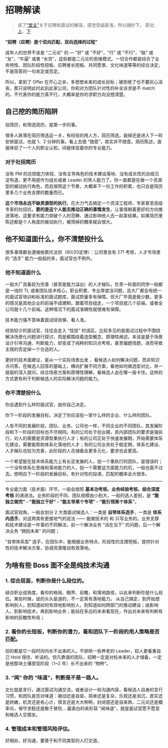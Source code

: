 # 招聘解读

> 读了[“堂主”](https://www.yuque.com/tangzhu-4qpyu)关于应聘和面试的解读，感觉受益匪浅，所以摘抄下。
原文: [上](https://mp.weixin.qq.com/s/ERIwqCG1rMDR5dEbkFOAPg)、[下](https://mp.weixin.qq.com/s/nsinh0A4EG1Am6lb99N-Cw)

__“招聘（应聘）是个双向匹配、双向选择的过程”__

成年人的世界不该是 “二元论” 的 — “好” 或 “不好”，“行” 或 “不行”，“敌” 或 “友”，“牛逼” 或者 “水货”，这些都是二元论的思维模式。一切合作都是综合了业务特性、团队阶段性短板、应聘者长短板、共同愿景、文化味道等等的综合决定，不是简答的一句肯定或否定。


所以，拿到了 Offer 在开心之余，多想想未来的成长目标；被拒绝了也不要灰心沮丧，那只说明此时此刻此家公司，你和对方团队针对性的补全诉求是不 match 的，不代表你的能力真不行，大概率是你的求职方向没想清楚。

## 自己挖的简历陷阱

投简历，和筛选简历，是第一步的事。

很多人跌落在简历筛选这一关，有经验的用人方，简历筛选，毙掉还是进入下一轮安排面试，也就 1、2 分钟的事。看上去很 “随意”，其实并不随意。简历陈述，直接体验了一个人的职业认知，间接体现着你的专业能力。

### 对于社招简历

没有 PM 的总控能力体现、没有主导角色的技术建设落地、没有成长性的总结沉淀布道，更不用提作为组长或者 Leader 的带人能力了。你一直都是在做一个资源型的被动执行角色，而且按照这个节奏，大概率下一份工作的积累，也只会是简历里多几个业务支撑的数量而已。

__这个市场永远不缺资源型的执行__。花大力气去搞定一个资深工程师、专家甚至高级专家的社招坑，__要的是这个人能去推动正确的事情发生__，让事情朝着更好的方向推进落地，这要求有能力突破个人的范畴、通过影响他人去一起拿结果。如果简历里陈述都是个人角度的被动执行，被筛掉的概率就会很大。

## 他不知道面什么，你不清楚投什么

很多事情都会遵循帕累托法则（80/20定律）：公司里会有 271 考核，人才市场里的 “选手” 能力一般般的多，面试官也不例外。

### 他不知道面什么

一般大厂具备较为完善（甚至是能力溢出）的人才梯队，负责一轮面的同学一般都是一线的 TL 或者团队技术核心，职业积累、专业厚度没问题，且大厂都会有统一的面试官培训和标准的面试题库，面试质量多有保障。但大厂毕竟是极少数，更多的情况是其他企业的前端不成建制，跟着项目组走，一个项目就几个前端，或者全公司就十几个前端。这种情况下的面试准确性就很难有保障。

技术能力强不意味着面试经验够、看人准。

经验较少的面试官，往往会走入 “炫技” 的误区。比较多见的是面试过程中不围绕解决场景化问题进行探讨，而是都围绕着选型概念、原理性阐述。本该是基于场景设计引导沟通、判断能力，却变成了纯粹的知识点考核，甚至偏题怪题，进而导致主观的否定掉一个合适的人。

更好的技术面建议，是从一个实际场景出发 ，看候选人如何解决问题，而非知识点问答。在候选人回答的基础上，横向扩展不同方案，看他如何做选型对比，并一层层的深入提问，综合场景方案和原理性理解，看候选人会在哪一层卡住。这样的方式更有利于判断候选人的实际解决问题的能力。

### 你不清楚投什么

你会遇到什么样的面试官，由你自己决定。

你下一阶段的发展目标，决定了你应该投一家什么样的企业、什么样的团队。

人有不同的发展阶段，团队、业务、公司也一样，不同企业的不同团队，其发展阶段和下一阶段的目标也不尽相同。有的公司处于创业期，其内部团队的要求是强执行，对人的需要是资源型重执行人才；有的公司正处于快速发展期，开始需要体系化建设，需要能帮助体系化落地的人才；有的公司业务处于稳定期，体系化建设、人才梯队也较为完善，此阶段的人员储备会更多元化，要求也会更高。

一个希望能在技术体系能力上有长足发展的人，投一个重执行的团队，是错误的；一个没有体系化思维和落地能力的人，投一个需要这方面能力的坑，一般也面不过去。想明白下一阶段的发展目标，有针对性的投递，匹配的概率会大很多。



-----

专业能力面（技术面）环节，一般会按照 __基本功考核、业务经验考核、综合深度考核__ 的递进法。业务阶段的不同、团队规模由小到大，一般的选人差别，是 __“能独立做完” - “能独立干好” -  “能主导某个专项” - “能引领某个体系”__。

面试官视角，一般会划分 2 大类面试候选人：一类是 __自带体系选手__，一类是 __体系内选手__。对这两类有更接地气的说法 —— 能做技术的 和 只写业务的。业务支撑和技术建设是一件事的不同解法，前一个解决业务 “活在当下” 的问题，后一个解决业务 “拥抱未来” 的问题；

“自带体系型” 选手，在团队中，能根据业务特点、阶段性的支撑短板，提供针对性的技术解决方案，协调资源推动有效落地。

## 为啥有些 Boss 面不全是纯技术沟通

### 1. 综合层面，判断你是什么段位的。
结合职业成熟度，看你的格局、眼界、前瞻，和落地路径，以此来判断你是什么段位。某些时候，说的头头是道的，不一定真有落地能力。
从自己搞定，到开始想影响别人，到知道如何有效地影响别人，到知道如何跨部门的推动建设；由影响人，到影响技术，再到影响业务；能站在多远的未来看现在，作出对未来有判断有影响的前瞻性布局；

### 2. 看你的长短板，判断你的潜力，看和团队下一阶段的用人策略是否匹配。
招的都是它一段时间内长不出来的人。不排除一些养老的 Leader，招人更看重自己 Hold 得住、听话的。但凡靠谱的团队，招聘一定是对标未来的人才储备，一定是他那块土壤里现阶段（1~2 年）长不出来的 “物种”。

### 3. “闻” 你的 “味道”，判断是不是一路人。
文化就是言行，通过面试沟通交流，或者设计一些沟通内容，看候选人自身的言行习惯，和团队是否对味道：被动还是自驱，简单还是复杂，乐观还是消沉，皮实还是娇嫩，机灵还是有心计，慎言还是大大咧咧，封闭感还是自来熟，二元论还是概率论，保守求稳还是敢于冒险… 最直白的来形容 “闻味道”，就是面试官愿不愿意和候选人交朋友。

### 4. 管理成本和管理风险评估。
好相处、好沟通，要善于和不同类型的人打交道。

